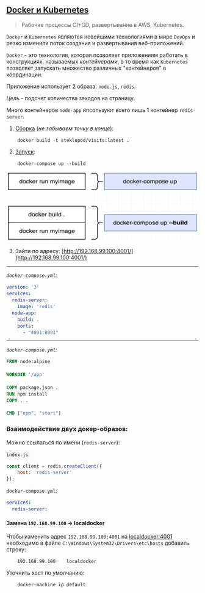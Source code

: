 ## [Docker и Kubernetes](https://www.udemy.com/docker-and-kubernetes-the-complete-guide/)

>Рабочие процессы CI+CD, развертывание в AWS, Kubernetes.

`Docker` и `Kubernetes` являются новейшими технологиями в мире `DevOps` и резко изменили поток 
создания и развертывания веб-приложений. 

`Docker` - это технология, которая позволяет приложениям работать в конструкциях, называемых 
*контейнерами*, в то время как `Kubernetes` позволяет запускать множество различных "контейнеров" в 
координации.

Приложение использует 2 образа: `node.js`, `redis`. 

*Цель* - подсчет количества заходов на страницу.

Много контейнеров `node-app` ипсользуют всего лишь 1 контейнер `redis-server`.


1. [Сборка](https://docs.docker.com/engine/reference/commandline/build/#tag-an-image--t) (_не забываем точку в конце_):

```docker
    docker build -t steklopod/visits:latest .
```

2. [Запуск](https://docs.docker.com/engine/reference/run/):

```docker
    docker-compose up --build
```
![alt text](https://github.com/steklopod/Docker_visits/blob/master/screenshots/docker-compose_up.png "docker-compose_up")


3. Зайти по адресу: [http://192.168.99.100:4001/](http://192.168.99.100:4001/)

___



*`docker-compose.yml`:*

```yaml
version: '3'
services:
  redis-server:
    image: 'redis'
  node-app:
    build: .
    ports:
      - "4001:8081"
```
___

*`docker-compose.yml`:*

```dockerfile
FROM node:alpine

WORKDIR '/app'

COPY package.json .
RUN npm install
COPY . .

CMD ["npm", "start"]
```

### Взаимодействие двух докер-образов:

Можно ссылаться по имени (`redis-server`): 

`index.js`:

```javascript
const client = redis.createClient({
    host: 'redis-server'
});
```

`docker-compose.yml`:

```yaml
services:
  redis-server:
```

#### Замена `192.168.99.100` -> localdocker

Чтобы изменить адрес `192.168.99.100:4001` на [localdocker:4001](http://localdocker:4001) необходимо в
файле `C:\Windows\System32\Drivers\etc\hosts` добавить строку:

```text
	192.168.99.100    localdocker
```

Уточнить хост по умолчанию:

```bash
    docker-machine ip default
```

